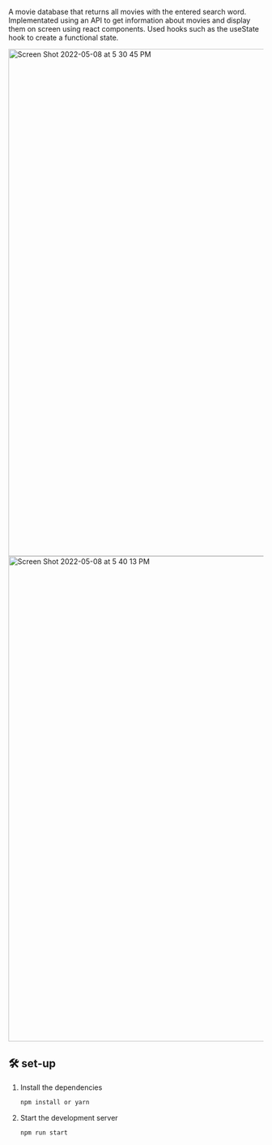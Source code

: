 A movie database that returns all movies with the entered search word. Implementated using an API to get information about movies and display them on screen using react components. Used hooks such as the useState hook to create a functional state.

<img width="1000" alt="Screen Shot 2022-05-08 at 5 30 45 PM" src="https://user-images.githubusercontent.com/77220007/167318581-2321192d-99a4-445b-b5be-5c2d18537ab4.png">

<img width="957" alt="Screen Shot 2022-05-08 at 5 40 13 PM" src="https://user-images.githubusercontent.com/77220007/167318733-5ed12e1b-7ee8-43b3-9a8c-f9aaa5faad8d.png">


## 🛠 set-up

1. Install the dependencies

   ```sh
   npm install or yarn
   ```

2. Start the development server

   ```sh
   npm run start
